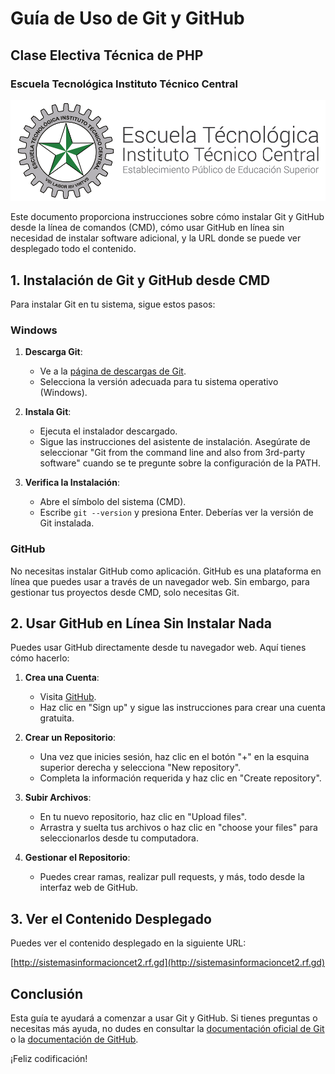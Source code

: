 # Guía de Uso de Git y GitHub
## Clase Electiva Técnica de PHP
### Escuela Tecnológica Instituto Técnico Central

![Logo de la Escuela](imagenes_genericas/logo.png)

Este documento proporciona instrucciones sobre cómo instalar Git y GitHub desde la línea de comandos (CMD), cómo usar GitHub en línea sin necesidad de instalar software adicional, y la URL donde se puede ver desplegado todo el contenido.

## 1. Instalación de Git y GitHub desde CMD

Para instalar Git en tu sistema, sigue estos pasos:

### Windows

1. **Descarga Git**:
   - Ve a la [página de descargas de Git](https://git-scm.com/downloads).
   - Selecciona la versión adecuada para tu sistema operativo (Windows).

2. **Instala Git**:
   - Ejecuta el instalador descargado.
   - Sigue las instrucciones del asistente de instalación. Asegúrate de seleccionar "Git from the command line and also from 3rd-party software" cuando se te pregunte sobre la configuración de la PATH.

3. **Verifica la Instalación**:
   - Abre el símbolo del sistema (CMD).
   - Escribe `git --version` y presiona Enter. Deberías ver la versión de Git instalada.

### GitHub

No necesitas instalar GitHub como aplicación. GitHub es una plataforma en línea que puedes usar a través de un navegador web. Sin embargo, para gestionar tus proyectos desde CMD, solo necesitas Git.

## 2. Usar GitHub en Línea Sin Instalar Nada

Puedes usar GitHub directamente desde tu navegador web. Aquí tienes cómo hacerlo:

1. **Crea una Cuenta**:
   - Visita [GitHub](https://github.com).
   - Haz clic en "Sign up" y sigue las instrucciones para crear una cuenta gratuita.

2. **Crear un Repositorio**:
   - Una vez que inicies sesión, haz clic en el botón "+" en la esquina superior derecha y selecciona "New repository".
   - Completa la información requerida y haz clic en "Create repository".

3. **Subir Archivos**:
   - En tu nuevo repositorio, haz clic en "Upload files".
   - Arrastra y suelta tus archivos o haz clic en "choose your files" para seleccionarlos desde tu computadora.

4. **Gestionar el Repositorio**:
   - Puedes crear ramas, realizar pull requests, y más, todo desde la interfaz web de GitHub.

## 3. Ver el Contenido Desplegado

Puedes ver el contenido desplegado en la siguiente URL:

[http://sistemasinformacioncet2.rf.gd](http://sistemasinformacioncet2.rf.gd)

## Conclusión

Esta guía te ayudará a comenzar a usar Git y GitHub. Si tienes preguntas o necesitas más ayuda, no dudes en consultar la [documentación oficial de Git](https://git-scm.com/doc) o la [documentación de GitHub](https://docs.github.com/en).

¡Feliz codificación!
